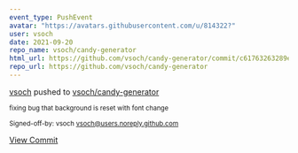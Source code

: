 ```yaml
---
event_type: PushEvent
avatar: "https://avatars.githubusercontent.com/u/814322?"
user: vsoch
date: 2021-09-20
repo_name: vsoch/candy-generator
html_url: https://github.com/vsoch/candy-generator/commit/c61763263289ea32e1069563a7b5ce39790fb5d9
repo_url: https://github.com/vsoch/candy-generator
---
```


<a href='https://github.com/vsoch' target='_blank'>vsoch</a> pushed to <a href='https://github.com/vsoch/candy-generator' target='_blank'>vsoch/candy-generator</a>

<small>fixing bug that background is reset with font change

Signed-off-by: vsoch <vsoch@users.noreply.github.com></small>

<a href='https://github.com/vsoch/candy-generator/commit/c61763263289ea32e1069563a7b5ce39790fb5d9' target='_blank'>View Commit</a>